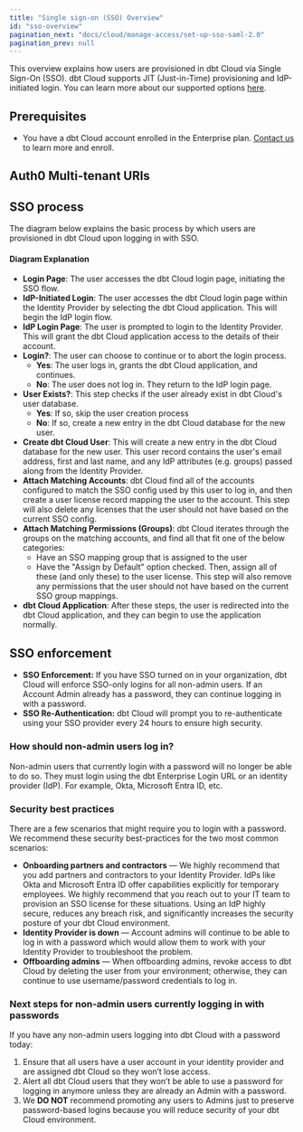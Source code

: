 ```yaml
---
title: "Single sign-on (SSO) Overview"
id: "sso-overview"
pagination_next: "docs/cloud/manage-access/set-up-sso-saml-2.0"
pagination_prev: null
---
```


This overview explains how users are provisioned in dbt Cloud via Single Sign-On (SSO).
dbt Cloud supports JIT (Just-in-Time) provisioning and IdP-initiated login. You can learn more about our supported options [here](https://www.getdbt.com/pricing/).

## Prerequisites

- You have a dbt Cloud account enrolled in the Enterprise plan. [Contact us](mailto:sales@getdbt.com) to learn more and enroll.

## Auth0 Multi-tenant URIs

<Snippet path="auth0-uri" />

## SSO process

The diagram below explains the basic process by which users are provisioned in dbt Cloud upon logging in with SSO.

<Lightbox src="/img/sso_overview.png" title="SSO diagram" />

#### Diagram Explanation

- **Login Page**: The user accesses the dbt Cloud login page, initiating the SSO flow.
- **IdP-Initiated Login**: The user accesses the dbt Cloud login page within the Identity Provider by selecting the dbt Cloud application. This will begin the IdP login flow.
- **IdP Login Page**: The user is prompted to login to the Identity Provider. This will grant the dbt Cloud application access to the details of their account.
- **Login?**: The user can choose to continue or to abort the login process.
  - **Yes**: The user logs in, grants the dbt Cloud application, and continues.
  - **No**: The user does not log in. They return to the IdP login page.
- **User Exists?**: This step checks if the user already exist in dbt Cloud's user database.
  - **Yes**: If so, skip the user creation process
  - **No**: If so, create a new entry in the dbt Cloud database for the new user.
- **Create dbt Cloud User**: This will create a new entry in the dbt Cloud database for the new user. This user record contains the user's email address, first and last name, and any IdP attributes (e.g. groups) passed along from the Identity Provider.
- **Attach Matching Accounts**: dbt Cloud find all of the accounts configured to match the SSO config used by this user to log in, and then create a user license record mapping the user to the account. This step will also delete any licenses that the user should not have based on the current SSO config.
- **Attach Matching Permissions (Groups)**: dbt Cloud iterates through the groups on the matching accounts, and find all that fit one of the below categories:
  - Have an SSO mapping group that is assigned to the user
  - Have the "Assign by Default" option checked.
Then, assign all of these (and only these) to the user license. This step will also remove any permissions that the user should not have based on the current SSO group mappings.
- **dbt Cloud Application**: After these steps, the user is redirected into the dbt Cloud application, and they can begin to use the application normally.

## SSO enforcement

* **SSO Enforcement:** If you have SSO turned on in your organization, dbt Cloud will enforce SSO-only logins for all non-admin users. If an Account Admin already has a password, they can continue logging in with a password.
* **SSO Re-Authentication:** dbt Cloud will prompt you to re-authenticate using your SSO provider every 24 hours to ensure high security.

### How should non-admin users log in?

Non-admin users that currently login with a password will no longer be able to do so. They must login using the dbt Enterprise Login URL or an identity provider (IdP). For example, Okta, Microsoft Entra ID, etc.

### Security best practices

There are a few scenarios that might require you to login with a password. We recommend these security best-practices for the two most common scenarios:
* **Onboarding partners and contractors** &mdash; We highly recommend that you add partners and contractors to your Identity Provider. IdPs like Okta and Microsoft Entra ID offer capabilities explicitly for temporary employees. We highly recommend that you reach out to your IT team to provision an SSO license for these situations. Using an IdP highly secure, reduces any breach risk, and significantly increases the security posture of your dbt Cloud environment.
* **Identity Provider is down** &mdash; Account admins will continue to be able to log in with a password which would allow them to work with your Identity Provider to troubleshoot the problem.
* **Offboarding admins** &mdash; When offboarding admins, revoke access to dbt Cloud by deleting the user from your environment; otherwise, they can continue to use username/password credentials to log in. 

### Next steps for non-admin users currently logging in with passwords

If you have any non-admin users logging into dbt Cloud with a password today:

1. Ensure that all users have a user account in your identity provider and are assigned dbt Cloud so they won’t lose access.
2. Alert all dbt Cloud users that they won’t be able to use a password for logging in anymore unless they are already an Admin with a password.
3. We **DO NOT** recommend promoting any users to Admins just to preserve password-based logins because you will reduce security of your dbt Cloud environment.


